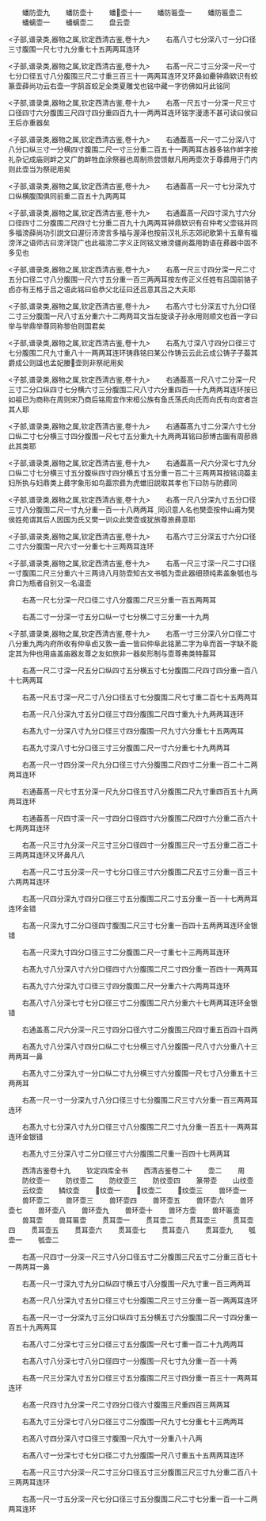 <!-- { "loadSidebar": true } -->
　　蟠防壶九
　　蟠防壶十
　　蟠壶十一
　　蟠防匾壶一
　　蟠防匾壶二
　　蟠螭壶一
　　蟠螭壶二
　　盘云壶


<子部,谱录类,器物之属,钦定西清古鉴,卷十九>
　　右髙八寸七分深八寸一分口径三寸腹围一尺七寸九分重七十五两两耳连环














<子部,谱录类,器物之属,钦定西清古鉴,卷十九>
　　右髙一尺二寸三分深一尺一寸七分口径五寸八分腹围三尺二寸重三百三十一两两耳连环又环鼻如罍钟鼎欵识有蛟篆壶薛尚功云右壶一字鹄首蛟足全类夏雕戈也铭中藏一字彷佛如月此铭同












<子部,谱录类,器物之属,钦定西清古鉴,卷十九>
　　右髙一尺五寸一分深一尺三寸口径四寸六分腹围三尺四寸四分重四百九十一两两耳连环铭字漫漶不甚可读曰侯曰王后亦重器矣













<子部,谱录类,器物之属,钦定西清古鉴,卷十九>
　　右通葢髙一尺一寸二分深八寸八分口纵三寸一分横四寸腹围二尺一寸三分重二百五十一两两耳古器多铭作衅字按礼杂记成庙则衅之又广韵衅牲血涂祭器也周制烝尝馈献凡用两壶次于尊彞用于门内则此壶当为祭祀用矣











<子部,谱录类,器物之属,钦定西清古鉴,卷十九>
　　右通葢髙一尺一寸七分深九寸口纵横腹围俱同前重二百五十九两两耳














<子部,谱录类,器物之属,钦定西清古鉴,卷十九>
　　右通葢髙一尺四寸深九寸六分口径四寸二分腹围二尺四寸七分重二百九十九两两耳钟鼎欵识有召仲考父壶铭并同多福滂薛尚功引説文曰渥衍沛滂言多福与渥泽也按前汉礼乐志郊祀歌第十五章有福滂洋之语师古曰滂洋饶广也此福滂二字义正同铭文飨滂疆尚葢用韵语在彞器中固不多见也










<子部,谱录类,器物之属,钦定西清古鉴,卷十九>
　　右髙一尺三寸四分深一尺二寸五分口径二寸八分腹围一尺六寸五分重一百三两两耳按左传正义任姓有吕国前貉子卣亦有王格于吕之语此铭曰伯恭父北征曰还吕意其吕之大夫耶












<子部,谱录类,器物之属,钦定西清古鉴,卷十九>
　　右髙六寸七分深五寸九分口径二寸三分腹围一尺八寸五分重六十二两两耳文当左旋读子孙永用则顺文也首一字曰举与举鼎举尊同称黎伯则国君矣













<子部,谱录类,器物之属,钦定西清古鉴,卷十九>
　　右髙九寸深八寸四分口径三寸七分腹围二尺九寸重八十一两两耳连环铸鼎铭曰某公作铸云云此云成公铸子子葢其爵成公则諡也孟妃媵壶则非祭祀用矣












<子部,谱录类,器物之属,钦定西清古鉴,卷十九>
　　右通葢髙一尺八寸二分深一尺三寸二分口纵四寸七分横六寸三分腹围二尺八寸六分重四百一十九两两耳连环按已如祖已为商称在周则宋乃商后铭周宜作宋桓公族有鱼氏荡氏向氏而向氏有向宜者岂其人耶











<子部,谱录类,器物之属,钦定西清古鉴,卷十九>
　　右通葢髙九寸二分深六寸七分口纵二寸七分横三寸四分腹围一尺七寸五分重九十九两两耳铭曰莭博古圗有周莭鼎此其类耶













<子部,谱录类,器物之属,钦定西清古鉴,卷十九>
　　右通葢髙一尺六分深七寸九分口纵二寸七分横三寸五分腹纵四寸四分横五寸五分重一百二十三两两耳按铭词葢主妇所执与妇鼎类上彞字象形如鸟葢宗彞为虎蜼旧説取其孝也下曰防与防彞同












<子部,谱录类,器物之属,钦定西清古鉴,卷十九>
　　右髙一尺八分深九寸五分口径三寸八分腹围二尺一寸九分重一百一十八两两耳同识意人名也樊壶按仲山甫为樊侯姓苑谓其后人因国为氏又樊一训众此樊壶或犹旅尊旅彞意耶












<子部,谱录类,器物之属,钦定西清古鉴,卷十九>
　　右髙六寸三分深五寸六分口径二寸六分腹围一尺六寸一分重七十三两两耳连环














<子部,谱录类,器物之属,钦定西清古鉴,卷十九>
　　右髙一尺三寸深一尺二寸口径一寸腹围二尺三分重六十三两诗八月防壶知古文书瓠为壶此器细颈纯素盖象瓠也与弇口为瓶者自别又一名温壶





















　　右髙一尺七分深一尺口径二寸八分腹围二尺三分重一百五两两耳














　　右髙二寸一分深一寸五分口纵一寸七分横二寸三分重一十九两






<子部,谱录类,器物之属,钦定西清古鉴,卷十九>
　　右髙一寸三分深八分口径二寸八分重九两内府所收有仲阜卣又敦一盉一皆曰仲阜此铭苐二字为阜而首一字缺不能定其为仲也用庙盖庙器友尊之友如旅非一器矣形制与壶尊弗类特葢耳




















　　右髙一尺二寸深一尺五分口纵四寸五分横五寸七分腹围二尺四寸四分重一百八十七两两耳














　　右髙一尺五寸深一尺二寸八分口径五寸七分腹围二尺七寸重二百七十五两两耳














　　右髙一尺八分深九寸五分口径三寸四分腹围二尺四寸重九十九两两耳连环














　　右髙九寸一分深八寸九分口径三寸四分腹围一尺九寸六分重七十五两两耳














　　右髙九寸深八寸七分口径三寸三分腹围二尺一寸六分重七十九两两耳














　　右髙一尺一寸四分深一尺九分口径三寸六分腹围二尺四寸二分重一百二十二两两耳连环














　　右通葢髙一尺七寸五分深一尺九分口径五寸八分腹围二尺九寸重四百五十九两两耳连环














　　右通葢髙一尺四寸深一尺一寸四分口径四寸六分腹围二尺四寸六分重二百六十七两两耳连环














　　右髙一尺三寸九分深一尺三寸三分口径四寸一分腹围三尺一寸五分重二百二十三两两耳连环又环鼻凡八













　　右髙一尺二寸五分深一尺一寸七分口径三寸六分腹围二尺五寸三分重一百三十六两两耳连环














　　右髙一尺四分深九寸四分口径三寸五分腹围二尺二寸五分重一百一十七两两耳连环金错














　　右髙一尺深九寸二分口径四寸腹围二尺三寸七分重一百四十五两两耳连环金银错














　　右髙一尺深九寸四分口径三寸二分腹围二尺一寸重七十三两两耳连环














　　右髙九寸八分深八寸六分口径四寸六分腹围二尺二寸四分重一百四十一两两耳














　　右髙九寸六分深九寸口径三寸四分腹围二尺一分重六十六两两耳连环














　　右髙八寸八分深七寸七分口径三寸二分腹围二尺六分重六十七两两耳连环金银错














　　右通盖髙二尺六分深一尺三寸四分口径六寸二分腹围三尺四寸重五百四十四两














　　右髙九寸八分深八寸四分口纵二寸七分横三寸八分腹围一尺八寸六分重八十三两两耳一鼻














　　右髙九寸二分深九寸一分口纵二寸九分横三寸六分腹围一尺七寸八分重五十三两两耳














　　右髙一尺一寸一分深九寸八分口径三寸七分腹围二尺三寸六分重一百三两两耳连环














　　右髙九寸七分深八寸九分口径三寸八分腹围二尺二寸九分重一百五十一两两耳连环金银错














　　右髙九寸三分深八寸二分口径三寸六分腹围二尺重一百四十七两两耳





　　西清古鉴卷十九
　　钦定四库全书
　　西清古鉴卷二十
　　壶二
　　周
　　防纹壶一
　　防纹壶二
　　防纹壶三
　　防纹壶四
　　篆带壶
　　山纹壶
　　云纹壶
　　鳞纹壶
　　纹壶一
　　纹壶二
　　纹壶三
　　兽环壶一
　　兽环壶二
　　兽环壶三
　　兽环壶四
　　兽环壶五
　　兽环壶六
　　兽环壶七
　　兽环壶八
　　兽环壶九
　　兽环壶十
　　兽环方壶
　　兽环匾壶
　　兽耳壶
　　兽耳匾壶
　　贯耳壶一
　　贯耳壶二
　　贯耳壶三
　　贯耳壶四
　　贯耳壶五
　　贯耳壶六
　　贯耳壶七
　　贯耳壶八
　　贯耳壶九
　　瓠壶一
　　瓠壶二
















　　右髙一尺四寸一分深一尺三寸八分口径五寸二分腹围三尺五寸二分重三百七十一两两耳一鼻














　　右髙一尺一寸深九寸九分口纵四寸横五寸八分腹围一尺九寸重一百三两两耳














　　右髙一尺八分深九寸五分口径三寸七分腹围二尺三寸三分重一百一两两耳连环














　　右髙一尺一寸一分深九寸三分口纵四寸五分横五寸六分腹围二尺一寸四分重一百五十九两两耳














　　右髙八寸二分深七寸三分口径三寸五分腹围一尺七寸重一百二十九两两耳














　　右髙八寸八分深七寸八分口径四寸一分腹围一尺七寸九分重一百一十两














　　右髙一尺三分深九寸五分口径三寸五分腹围二尺三寸四分重一百三十一两两耳连环














　　右髙一尺四寸九分深一尺二寸四分口径六寸腹围三尺重四百三两两耳














　　右髙九寸三分深七寸八分口径三寸二分腹围一尺九寸七分重七十三两两耳














　　右髙八寸四分深八寸口径三寸腹围一尺九寸一分重八十八两














　　右髙八寸一分深七寸七分口径二寸九分腹围一尺八寸重五十五两两耳连环














　　右髙一尺三寸六分深一尺二寸三分口径五寸三分腹围三尺三寸九分重二百八十三两两耳连环














　　右髙一尺一寸五分深一尺七分口径三寸五分腹围二尺二寸七分重一百一十二两两耳连环




